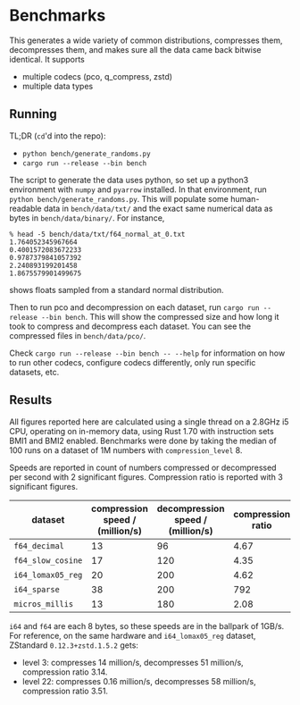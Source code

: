 # Benchmarks

This generates a wide variety of common distributions,
compresses them, decompresses them, and makes sure
all the data came back bitwise identical.
It supports
* multiple codecs (pco, q\_compress, zstd)
* multiple data types

## Running

TL;DR (`cd`'d into the repo):
* `python bench/generate_randoms.py`
* `cargo run --release --bin bench`

The script to generate the data uses python, so set up a python3
environment with `numpy` and `pyarrow` installed.
In that environment, run
`python bench/generate_randoms.py`.
This will populate some human-readable data in `bench/data/txt/` and
the exact same numerical data as bytes in `bench/data/binary/`.
For instance,
```
% head -5 bench/data/txt/f64_normal_at_0.txt
1.764052345967664
0.4001572083672233
0.9787379841057392
2.240893199201458
1.8675579901499675
```
shows floats sampled from a standard normal distribution.

Then to run pco and decompression on each dataset, run
`cargo run --release --bin bench`.
This will show the compressed size and how long
it took to compress and decompress each dataset.
You can see the compressed files in
`bench/data/pco/`.

Check `cargo run --release --bin bench -- --help` for information on how to
run other codecs, configure codecs differently, only run specific datasets,
etc.

## Results

All figures reported here are calculated using a single thread on a
2.8GHz i5 CPU, operating on in-memory data, using Rust 1.70 with instruction
sets BMI1 and BMI2 enabled.
Benchmarks were done by taking the median of 100 runs on a dataset of 1M
numbers with `compression_level` 8.

Speeds are reported in count of numbers compressed or decompressed
per second with 2 significant figures.
Compression ratio is reported with 3 significant figures.

| dataset            | compression speed / (million/s) | decompression speed / (million/s) | compression ratio |
|--------------------|---------------------------------|-----------------------------------|-------------------|
| `f64_decimal`      | 13                              | 96                                | 4.67              |
| `f64_slow_cosine`  | 17                              | 120                               | 4.35              |
| `i64_lomax05_reg`  | 20                              | 200                               | 4.62              |
| `i64_sparse`       | 38                              | 200                               | 792               |
| `micros_millis`    | 13                              | 180                               | 2.08              |

`i64` and `f64` are each 8 bytes, so these speeds are in the ballpark of 1GB/s.
For reference, on the same hardware and `i64_lomax05_reg` dataset, ZStandard
`0.12.3+zstd.1.5.2` gets:

* level 3: compresses 14 million/s, decompresses 51 million/s, compression
  ratio 3.14.
* level 22: compresses 0.16 million/s, decompresses 58 million/s,
  compression ratio 3.51.
